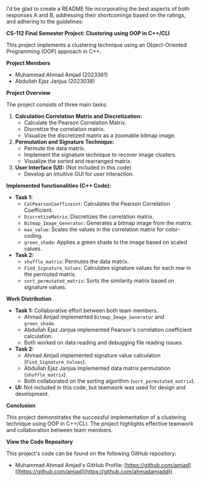 I'd be glad to create a README file incorporating the best aspects of both responses A and B, addressing their shortcomings based on the ratings, and adhering to the guidelines:

**CS-112 Final Semester Project: Clustering using OOP in C++/CLI**

This project implements a clustering technique using an Object-Oriented Programming (OOP) approach in C++.

**Project Members**

* Muhammad Ahmad Amjad (2023361)
* Abdullah Ejaz Janjua (2023038)

**Project Overview**

The project consists of three main tasks:

1. **Calculation Correlation Matrix and Discretization:**
    * Calculate the Pearson Correlation Matrix.
    * Discretize the correlation matrix.
    * Visualize the discretized matrix as a zoomable bitmap image.
2. **Permutation and Signature Technique:**
    * Permute the data matrix.
    * Implement the signature technique to recover image clusters.
    * Visualize the sorted and rearranged matrix.
3. **User Interface (UI):** (Not included in this code)
    * Develop an intuitive GUI for user interaction.

**Implemented functionalities (C++ Code):**

* **Task 1:**
    * `CalPearsonCoefficeint`: Calculates the Pearson Correlation Coefficient.
    * `DiscretizeMatrix`: Discretizes the correlation matrix.
    * `Bitmap_Image_Generator`: Generates a bitmap image from the matrix.
    * `max_value`: Scales the values in the correlation matrix for color-coding.
    * `green_shade`: Applies a green shade to the image based on scaled values.
* **Task 2:**
    * `shuffle_matrix`: Permutes the data matrix.
    * `Find_Signature_Values`: Calculates signature values for each row in the permuted matrix.
    * `sort_permutated_matrix`: Sorts the similarity matrix based on signature values.

**Work Distribution**

* **Task 1:** Collaborative effort between both team members.
    * Ahmad Amjad implemented `Bitmap_Image_Generator` and `green_shade`.
    * Abdullah Ejaz Janjua implemented Pearson's correlation coefficient calculation.
    * Both worked on data reading and debugging file reading issues.
* **Task 2:**
    * Ahmad Amjad implemented signature value calculation (`Find_Signature_Values`).
    * Abdullah Ejaz Janjua implemented data matrix permutation (`shuffle_matrix`).
    * Both collaborated on the sorting algorithm (`sort_permutated_matrix`).
* **UI:** Not included in this code, but teamwork was used for design and development.

**Conclusion**

This project demonstrates the successful implementation of a clustering technique using OOP in C++/CLI.  The project highlights effective teamwork and collaboration between team members.

**View the Code Repository**

This project's code can be found on the following GitHub repository:

* Muhammad Ahmad Amjad's GitHub Profile: [https://github.com/amjad]([https://github.com/amjad](https://github.com/ahmadamjadd))

